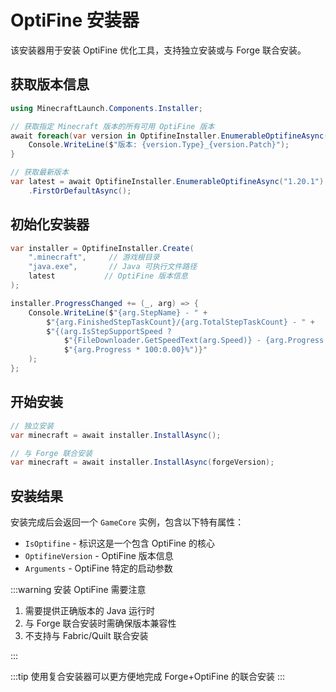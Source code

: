 # OptiFine 安装器

该安装器用于安装 OptiFine 优化工具，支持独立安装或与 Forge 联合安装。

## 获取版本信息

```csharp
using MinecraftLaunch.Components.Installer;

// 获取指定 Minecraft 版本的所有可用 OptiFine 版本
await foreach(var version in OptifineInstaller.EnumerableOptifineAsync("1.20.1")) {
    Console.WriteLine($"版本: {version.Type}_{version.Patch}");
}

// 获取最新版本
var latest = await OptifineInstaller.EnumerableOptifineAsync("1.20.1")
    .FirstOrDefaultAsync();
```

## 初始化安装器

```csharp
var installer = OptifineInstaller.Create(
    ".minecraft",     // 游戏根目录
    "java.exe",       // Java 可执行文件路径
    latest           // OptiFine 版本信息
);

installer.ProgressChanged += (_, arg) => {
    Console.WriteLine($"{arg.StepName} - " +
        $"{arg.FinishedStepTaskCount}/{arg.TotalStepTaskCount} - " +
        $"{(arg.IsStepSupportSpeed ? 
            $"{FileDownloader.GetSpeedText(arg.Speed)} - {arg.Progress * 100:0.00}%" : 
            $"{arg.Progress * 100:0.00}%")}"
    );
};
```

## 开始安装

```csharp
// 独立安装
var minecraft = await installer.InstallAsync();

// 与 Forge 联合安装
var minecraft = await installer.InstallAsync(forgeVersion);
```

## 安装结果

安装完成后会返回一个 `GameCore` 实例，包含以下特有属性：

- `IsOptifine` - 标识这是一个包含 OptiFine 的核心
- `OptifineVersion` - OptiFine 版本信息
- `Arguments` - OptiFine 特定的启动参数

:::warning
安装 OptiFine 需要注意

1. 需要提供正确版本的 Java 运行时
2. 与 Forge 联合安装时需确保版本兼容性
3. 不支持与 Fabric/Quilt 联合安装

:::

:::tip
使用复合安装器可以更方便地完成 Forge+OptiFine 的联合安装
:::
